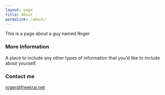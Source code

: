 ```yaml
---
layout: page
title: About
permalink: /about/
---
```


This is a page about a guy named Roger

### More Information

A place to include any other types of information that you'd like to include about yourself. 

### Contact me

[roger@freekrai.net](mailto:roger@freekrai.net)